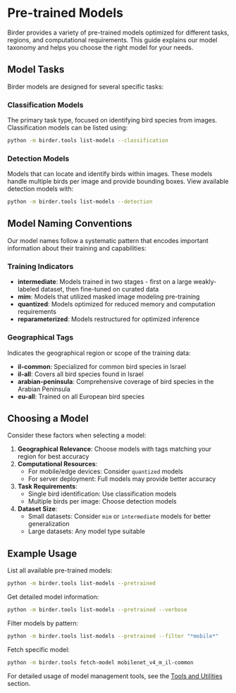 # Pre-trained Models

Birder provides a variety of pre-trained models optimized for different tasks, regions, and computational requirements. This guide explains our model taxonomy and helps you choose the right model for your needs.

## Model Tasks

Birder models are designed for several specific tasks:

### Classification Models

The primary task type, focused on identifying bird species from images. Classification models can be listed using:

```sh
python -m birder.tools list-models --classification
```

### Detection Models

Models that can locate and identify birds within images. These models handle multiple birds per image and provide bounding boxes. View available detection models with:

```sh
python -m birder.tools list-models --detection
```

## Model Naming Conventions

Our model names follow a systematic pattern that encodes important information about their training and capabilities:

### Training Indicators

- **intermediate**: Models trained in two stages - first on a large weakly-labeled dataset, then fine-tuned on curated data
- **mim**: Models that utilized masked image modeling pre-training
- **quantized**: Models optimized for reduced memory and computation requirements
- **reparameterized**: Models restructured for optimized inference

### Geographical Tags

Indicates the geographical region or scope of the training data:

- **il-common**: Specialized for common bird species in Israel
- **il-all**: Covers all bird species found in Israel
- **arabian-peninsula**: Comprehensive coverage of bird species in the Arabian Peninsula
- **eu-all**: Trained on all European bird species

## Choosing a Model

Consider these factors when selecting a model:

1. **Geographical Relevance**: Choose models with tags matching your region for best accuracy
2. **Computational Resources**:
    - For mobile/edge devices: Consider `quantized` models
    - For server deployment: Full models may provide better accuracy
3. **Task Requirements**:
    - Single bird identification: Use classification models
    - Multiple birds per image: Choose detection models
4. **Dataset Size**:
    - Small datasets: Consider `mim` or `intermediate` models for better generalization
    - Large datasets: Any model type suitable

## Example Usage

List all available pre-trained models:

```bash
python -m birder.tools list-models --pretrained
```

Get detailed model information:

```bash
python -m birder.tools list-models --pretrained --verbose
```

Filter models by pattern:

```bash
python -m birder.tools list-models --pretrained --filter "*mobile*"
```

Fetch specific model:

```bash
python -m birder.tools fetch-model mobilenet_v4_m_il-common
```

For detailed usage of model management tools, see the [Tools and Utilities](tools/index.md) section.
